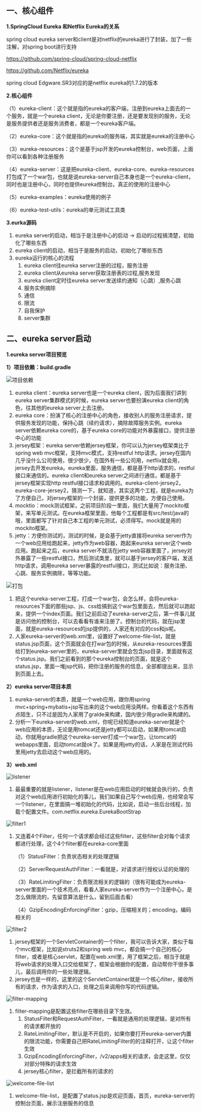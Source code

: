 ## **一、核心组件**

**1.SpringCloud Eureka 和Netflix Eureka的关系**

spring cloud eureka server和client是对netflix的eureka进行了封装，加了一些注解，对spring boot进行支持

https://github.com/spring-cloud/spring-cloud-netflix

https://github.com/Netflix/eureka

spring cloud Edgware.SR3对应的是netflix eureka的1.7.2的版本

**2.核心组件**

（1）eureka-client：这个就是指的eureka的客户端，注册到eureka上面去的一个服务，就是一个eureka client，无论是你要注册，还是要发现别的服务，无论是服务提供者还是服务消费者，都是一个eureka客户端。

（2）eureka-core：这个就是指的eureka的服务端，其实就是eureka的注册中心

（3）eureka-resources：这个是基于jsp开发的eureka控制台，web页面，上面你可以看到各种注册服务

（4）eureka-server：这是把eureka-client、eureka-core、eureka-resources打包成了一个war包，也就是说eureka-server自己本身也是一个eureka-client，同时也是注册中心，同时也提供eureka控制台。真正的使用的注册中心

（5）eureka-examples：eureka使用的例子

（6）eureka-test-utils：eureka的单元测试工具类

**3.eurka源码**

1. eureka server的启动，相当于是注册中心的启动 -> 启动的过程搞清楚，初始化了哪些东西
2. eureka client的启动，相当于是服务的启动，初始化了哪些东西
3. eureka运行的核心的流程
   1. eureka client往eureka server注册的过程，服务注册
   2. eureka client从eureka server获取注册表的过程,服务发现
   3. eureka client定时往eureka server发送续约通知（心跳）,服务心跳
   4. 服务实例摘除
   5. 通信
   6. 限流
   7. 自我保护
   8. server集群

## **二、eureka server启动**

**1.eureka server项目预览**

**1）项目依赖：build.gradle**

![项目依赖](3-Eureka源码.assets/项目依赖.png)

1. eureka client：eureka server也是一个eureka client，因为后面我们讲到eureka server集群模式的时候，eureka server也要扮演eureka client的角色，往其他的eureka server上去注册。
2. eureka core：扮演了核心的注册中心的角色，接收别人的服务注册请求，提供服务发现的功能，保持心跳（续约请求），摘除故障服务实例。eureka server依赖eureka core的，基于eureka core的功能对外暴露接口，提供注册中心的功能
3. jersey框架：eureka server依赖jersey框架，你可以认为jersey框架类比于spring web mvc框架，支持mvc模式，支持restful http请求。jersey在国内几乎没什么公司使用，很少很少，在国外有一些公司用，netflix就会用，jersey去开发eureka。eureka里面，服务通信，都是基于http请求的，restful接口来通信的。eureka client和eureka server之间进行通信，都是基于jersey框架实现http restful接口请求和调用的。eureka-client-jersey2，eureka-core-jersey2，猜测一下，就知道，其实这两个工程，就是eureka为了方便自己，对jersey框架的一个封装，提供更多的功能，方便自己使用。
4. mocktio：mock测试框架，之前项目阶段一里面，我们大量用了mockito框架，来写单元测试。在eureka框架里面，他每个工程都是有src/test/java的哦，里面都写了针对自己本工程的单元测试，必须得写。mock就是用的mockito框架。
5. jetty：方便你测试的，测试的时候，是会基于jetty直接将eureka server作为一个web应用给跑起来，jetty作为web容器，跑起来eureka server这个web应用。跑起来之后，eureka server不就活在jetty web容器里面了，jersey对外暴露了一些restful接口，然后测试类里，就可以基于jersey的客户端，发送http请求，调用eureka server暴露的restful接口，测试比如说：服务注册、心跳、服务实例摘除，等等功能。

![打包](3-Eureka源码.assets/打包.png)

1. 把这个eureka-server工程，打成一个war包，会怎么样，会将eureka-resources下面的那些jsp、js、css给搞到这个war包里面去，然后就可以跑起来，提供一个index页面。我们之前启动了eureka-server之后，第一件事儿就是访问他的控制台，可以去看看有谁来注册了。控制台的代码，就在jsp里面，就是eureka-resources的jsp提供的，人家还有对应的css和js呢。
2. 人家eureka-server的web.xml里，设置好了welcome-file-list，就是status.jsp页面，这个页面就会在打war包的时候，从eureka-resources里面给打到eureka-server里的，eureka-server里就会包含jsp目录，里面就有这个status.jsp。我们之前看到的那个eureka控制台的页面，就是这个status.jsp，里面一堆jsp代码，把你注册的服务的信息，全部都提出来，显示到页面上去。

**2）eureka server项目本质**

1. eureka-server的本质，就是一个web应用，跟你用spring mvc+spring+mybatis+jsp写出来的这个web应用没两样。你看着这个东西有点陌生，只不过是因为人家用了gralde来构建，国内很少用gradle来构建的。
2. 分析一下eureka-server的web.xml，你呢已经知道eureka-server就是个web应用的本质，无论是用tomcat还是jetty都可以启动，如果用tomcat启动，你就用gradle把这个eureka-server打成一个war包，让tomcat的webapps里面，启动tomcat就ok了。如果是用jetty的话，人家是在测试代码里用jetty去启动这个web应用的。

**3）web.xml**

![listener](3-Eureka源码.assets/listener.png)

1. 最最重要的就是listener，listener是在web应用启动的时候就会执行的，负责对这个web应用进行初始化的事儿，我们如果自己写个web应用，也经常会写一个listener，在里面搞一堆初始化的代码，比如说，启动一些后台线程，加载个配置文件。com.netflix.eureka.EurekaBootStrap

![filter1](3-Eureka源码.assets/filter1.png)

1. 又连着4个Filter，任何一个请求都会经过这些filter，这些filter会对每个请求都进行处理，这个4个filter都在eureka-core里面

   （1）StatusFilter：负责状态相关的处理逻辑

   （2）ServerRequestAuthFilter：一看就是，对请求进行授权认证的处理的

   （3）RateLimitingFilter：负责限流相关的逻辑的（很有可能成为eureka-server里面的一个技术亮点，看看人家eureka-server作为一个注册中心，是怎么做限流的，先留意算法是什么，留到后面去看）

   （4）GzipEncodingEnforcingFilter：gzip，压缩相关的；encoding，编码相关的

![filter2](3-Eureka源码.assets/filter2.png)

1. jersey框架的一个ServletContainer的一个filter，我可以告诉大家，类似于每个mvc框架，比如说struts2和spring web mvc，都会搞一个自己的核心filter，或者是核心servlet，配置在web.xml里，用了框架之后，相当于就是将web请求的处理入口交给框架了，框架会根据你的配置，自动帮你干很多事儿，最后调用你的一些处理逻辑。
2. jersey也是一样的，这里的这个ServletContainer就是一个核心filter，接收所有的请求，作为请求的入口，处理之后来调用你写的代码逻辑。

![filter-mapping](3-Eureka源码.assets/filter-mapping.png)

1. filter-mapping是配置这些filter在哪些目录下生效。
   1. StatusFilter和RequestAuthFilter，一看就是通用的处理逻辑，是对所有的请求都开放的
   2. RateLimitingFilter，默认是不开启的，如果你要打开eureka-server内置的限流功能，你需要自己把RateLimitingFilter的的注释打开，让这个filter生效
   3. GzipEncodingEnforcingFilter，/v2/apps相关的请求，会走这里，仅仅对部分特殊的请求生效
   4. jersey核心filter，是拦截所有的请求的

![welcome-file-list](3-Eureka源码.assets/welcome-file-list.png)

1. welcome-file-list，是配置了status.jsp是欢迎页面，首页，eureka-server的控制台页面，展示注册服务的信息